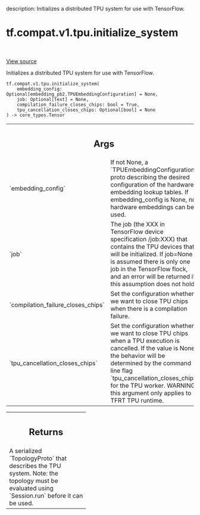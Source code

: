 description: Initializes a distributed TPU system for use with TensorFlow.

<div itemscope itemtype="http://developers.google.com/ReferenceObject">
<meta itemprop="name" content="tf.compat.v1.tpu.initialize_system" />
<meta itemprop="path" content="Stable" />
</div>

# tf.compat.v1.tpu.initialize_system

<!-- Insert buttons and diff -->

<table class="tfo-notebook-buttons tfo-api nocontent" align="left">

</table>

<a target="_blank" class="external" href="/code/stable/tensorflow/python/tpu/tpu.py">View source</a>



Initializes a distributed TPU system for use with TensorFlow.


<pre class="devsite-click-to-copy prettyprint lang-py tfo-signature-link">
<code>tf.compat.v1.tpu.initialize_system(
    embedding_config: Optional[embedding_pb2.TPUEmbeddingConfiguration] = None,
    job: Optional[Text] = None,
    compilation_failure_closes_chips: bool = True,
    tpu_cancellation_closes_chips: Optional[bool] = None
) -> core_types.Tensor
</code></pre>



<!-- Placeholder for "Used in" -->


<!-- Tabular view -->
 <table class="responsive fixed orange">
<colgroup><col width="214px"><col></colgroup>
<tr><th colspan="2"><h2 class="add-link">Args</h2></th></tr>

<tr>
<td>
`embedding_config`<a id="embedding_config"></a>
</td>
<td>
If not None, a `TPUEmbeddingConfiguration` proto
describing the desired configuration of the hardware embedding lookup
tables. If embedding_config is None, no hardware embeddings can be used.
</td>
</tr><tr>
<td>
`job`<a id="job"></a>
</td>
<td>
The job (the XXX in TensorFlow device specification /job:XXX) that
contains the TPU devices that will be initialized. If job=None it is
assumed there is only one job in the TensorFlow flock, and an error will
be returned if this assumption does not hold.
</td>
</tr><tr>
<td>
`compilation_failure_closes_chips`<a id="compilation_failure_closes_chips"></a>
</td>
<td>
Set the configuration whether
we want to close TPU chips when there is a compilation failure.
</td>
</tr><tr>
<td>
`tpu_cancellation_closes_chips`<a id="tpu_cancellation_closes_chips"></a>
</td>
<td>
Set the configuration whether
we want to close TPU chips when a TPU execution is cancelled. If the value
is None, the behavior will be determined by the command line flag
`tpu_cancellation_closes_chips` for the TPU worker. WARNING: this argument
only applies to TFRT TPU runtime.
</td>
</tr>
</table>



<!-- Tabular view -->
 <table class="responsive fixed orange">
<colgroup><col width="214px"><col></colgroup>
<tr><th colspan="2"><h2 class="add-link">Returns</h2></th></tr>
<tr class="alt">
<td colspan="2">
A serialized `TopologyProto` that describes the TPU system. Note:
the topology must be evaluated using `Session.run` before it can be used.
</td>
</tr>

</table>

